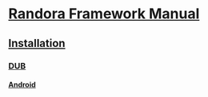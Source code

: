 # [Randora Framework Manual](/README.md)

## [Installation](/manual/installation/README.md)

### [DUB](/manual/installation/dub/README.md)

#### [Android](/manual/installation/dub/android/README.md)


